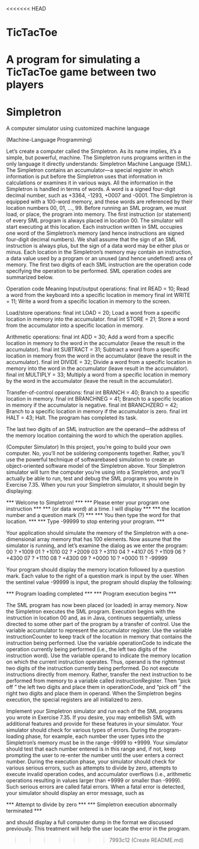 <<<<<<< HEAD
# TicTacToe
A program for simulating a TicTacToe game between two players
=======
# Simpletron
A computer simulator using customized machine language

(Machine-Language Programming) 

Let’s create a computer called the Simpletron. As its name implies, it’s a simple, but powerful, machine. 
The Simpletron runs programs written in the only language it directly understands: Simpletron Machine Language (SML).
The Simpletron contains an accumulator—a special register in which information is put before the Simpletron uses that information in calculations or examines it in various ways. 
All the information in the Simpletron is handled in terms of words. 
A word is a signed four-digit decimal number, such as +3364, -1293, +0007 and -0001. 
The Simpletron is equipped with a 100-word memory, and these words are referenced by their location numbers 00, 01, …, 99.
Before running an SML program, we must load, or place, the program into memory. The first instruction (or statement) of every SML program is always placed in location 00. 
The simulator will start executing at this location.
Each instruction written in SML occupies one word of the Simpletron’s memory (and hence instructions are signed four-digit decimal numbers). 
We shall assume that the sign of an SML instruction is always plus, but the sign of a data word may be either plus or minus. 
Each location in the Simpletron’s memory may contain an instruction, a data value used by a program or an unused (and hence undefined) area of memory. 
The first two digits of each SML instruction are the operation code specifying the operation to be performed. SML operation codes are summarized below.

Operation code Meaning
Input/output operations:
final int READ = 10; Read a word from the keyboard into a specific location in memory
final int WRITE = 11; Write a word from a specific location in memory to the screen.

Load/store operations:
final int LOAD = 20; Load a word from a specific location in memory into the accumulator.
final int STORE = 21; Store a word from the accumulator into a specific location in memory.

Arithmetic operations:
final int ADD = 30; Add a word from a specific location in memory to the word in the accumulator (leave the result in the accumulator).
final int SUBTRACT = 31; Subtract a word from a specific location in memory from the word in the accumulator (leave the result in the accumulator).
final int DIVIDE = 32; Divide a word from a specific location in memory into the word in the accumulator (leave result in the accumulator).
final int MULTIPLY = 33; Multiply a word from a specific location in memory by the word in the accumulator (leave the result in the accumulator). 

Transfer-of-control operations:
final int BRANCH = 40; Branch to a specific location in memory.
final int BRANCHNEG = 41; Branch to a specific location in memory if the accumulator is negative.
final int BRANCHZERO = 42; Branch to a specific location in memory if the accumulator is zero.
final int HALT = 43; Halt. The program has completed its task.

The last two digits of an SML instruction are the operand—the address of the memory location containing the word to which the operation applies.


(Computer Simulator) 
In this project, you’re going to build your own computer. 
No, you’ll not be soldering components together. Rather, you’ll use the powerful technique of softwarebased simulation to create an object-oriented software model of the Simpletron above. 
Your Simpletron simulator will turn the computer you’re using into a Simpletron, and you’ll actually be able to run, test and debug the SML programs you wrote in Exercise 7.35.
When you run your Simpletron simulator, it should begin by displaying:

*** Welcome to Simpletron! ***
*** Please enter your program one instruction ***
*** (or data word) at a time. I will display ***
*** the location number and a question mark (?) ***
*** You then type the word for that location. ***
*** Type -99999 to stop entering your program. ***

Your application should simulate the memory of the Simpletron with a one-dimensional array memory that has 100 elements. 
Now assume that the simulator is running, and let’s examine the dialog
as we enter the program:
00 ? +1009
01 ? +1010
02 ? +2009
03 ? +3110
04 ? +4107
05 ? +1109
06 ? +4300
07 ? +1110
08 ? +4300
09 ? +0000
10 ? +0000
11 ? -99999

Your program should display the memory location followed by a question mark. Each value to the
right of a question mark is input by the user. When the sentinel value -99999 is input, the program
should display the following:

*** Program loading completed ***
*** Program execution begins ***

The SML program has now been placed (or loaded) in array memory. Now the Simpletron executes the SML program. 
Execution begins with the instruction in location 00 and, as in Java, continues sequentially, unless directed to some other part of the program by a transfer of control.
Use the variable accumulator to represent the accumulator register. Use the variable instructionCounter to keep track of the location in memory that contains the instruction being performed. Use the variable operationCode to indicate the operation currently being performed (i.e.,
the left two digits of the instruction word). Use the variable operand to indicate the memory location on which the current instruction operates. 
Thus, operand is the rightmost two digits of the instruction currently being performed. Do not execute instructions directly from memory. 
Rather, transfer the next instruction to be performed from memory to a variable called instructionRegister. 
Then “pick off ” the left two digits and place them in operationCode, and “pick off ” the right two digits and place them in operand. When the Simpletron begins execution, the special registers are all initialized to zero.


Implement your Simpletron simulator and run each of the SML programs you wrote in Exercise 7.35. If you desire, you may embellish SML with additional features and provide for these features in your simulator.
Your simulator should check for various types of errors. 
During the program-loading phase, for example, each number the user types into the Simpletron’s memory must be in the range -9999
to +9999. Your simulator should test that each number entered is in this range and, if not, keep prompting the user to re-enter the number until the user enters a correct number.
During the execution phase, your simulator should check for various serious errors, such as attempts to divide by zero, attempts to execute invalid operation codes, and accumulator overflows
(i.e., arithmetic operations resulting in values larger than +9999 or smaller than -9999). Such serious errors are called fatal errors. When a fatal error is detected, your simulator should display an error message, such as

*** Attempt to divide by zero ***
*** Simpletron execution abnormally terminated ***

and should display a full computer dump in the format we discussed previously. This treatment will help the user locate the error in the program.
>>>>>>> 7993c12 (Create README.md)

